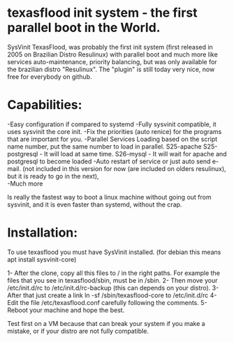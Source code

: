 # texasflood init system - the first parallel boot in the World. 

SysVinit TexasFlood, was probably the first init system (first released in 2005 on Brazilian Distro Resulinux) with parallel boot and much more like services auto-maintenance, priority balancing, but was only available for the brazilian distro "Resulinux". The "plugin" is still today very nice, now free for everybody on github. 

Capabilities:
=============

-Easy configuration if compared to systemd
-Fully sysvinit compatible, it uses sysvinit the core init. 
-Fix the priorities (auto renice) for the programs that are important for you.
-Parallel Services Loading based on the script name number, put the same number to load in parallel.
   S25-apache S25-postgresql - It will load at same time. 
   S26-mysql - It will wait for apache and postgresql to become loaded 
-Auto restart of service  or just auto send e-mail.  (not included in this version for now (are included on olders resulinux), but it is ready to go in the next),  
-Much more

Is really the fastest way to boot a linux machine without going out from sysvinit, and it is even faster than systemd, without the crap. 

Installation:
=============

To use texasflood you must have SysVinit installed.  (for debian this means apt install sysvinit-core) 

1- After the clone, copy all this files to / in the right paths. For example the files that you see in texasflood/sbin, must be in /sbin.
2- Then move your /etc/init.d/rc to /etc/init.d/rc-backup (this can depends on your distro). 
3- After that just create a link ln -sf /sbin/texasflood-core to /etc/init.d/rc
4- Edit the file /etc/texasflood.conf carefully following the comments. 
5- Reboot your machine and hope the best. 

Test first on a VM because that can break your system if you make a mistake, or if your distro are not fully compatible.

